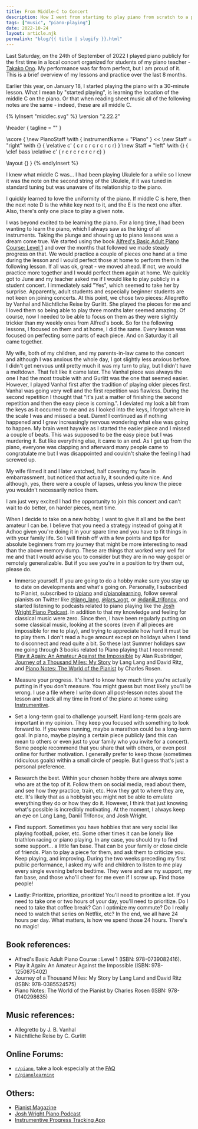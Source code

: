 ```yaml
---
title: From Middle-C to Concert
description: How I went from starting to play piano from scratch to a public performance.
tags: ["music", "piano-playing"]
date: 2022-10-24
layout: article.njk
permalink: "blog/{{ title | slugify }}.html"
---
```


Last Saturday, on the 24th of September of 2022 I played piano publicly for the first time in a local concert organized for students of my piano teacher - [Takako Ono](http://www.takako-ono.com). My performance was far from perfect, but I am proud of it. This is a brief overview of my lessons and practice over the last 8 months.

Earlier this year, on January 18, I started playing the piano with a 30-minute lesson. What I mean by "started playing", is learning the location of the middle C on the piano. Or that when reading sheet music all of the following notes are the same - indeed, these are all middle C.

{% lyInsert "middlec.svg" %}
\version "2.22.2"

\header {
    tagline = ""
}

\score {
  \new PianoStaff \with {
    instrumentName = "Piano"
  } <<
  \new Staff = "right" \with {} {           \relative c' { c r c r c r c r c r} }
  \new Staff = "left" \with {} { \clef bass \relative c' { r c r c r c r c r c} } 
  >>
  \layout {}
}
{% endlyInsert %}

I knew what middle C was... I had been playing Ukulele for a while so I knew it was the note on the second string of the Ukulele, if it was tuned in standard tuning but was unaware of its relationship to the piano. 

I quickly learned to love the uniformity of the piano. If middle C is here, then the next note D is the white key next to it, and the E is the next one after. Also, there's only one place to play a given note.

I was beyond excited to be learning the piano. For a long time, I had been wanting to learn the piano, which I always saw as the king of all instruments. Taking the plunge and showing up to piano lessons was a dream come true. We started using the book [Alfred's Basic Adult Piano Course: Level 1](https://www.alfred.com/alfreds-basic-adult-piano-course-lesson-book-1/p/00-2236/) and over the months that followed we made steady progress on that. We would practice a couple of pieces one hand at a time during the lesson and I would perfect those at home to perform them in the following lesson. If all was ok, great - we moved ahead. If not, we would practice more together and I would perfect them again at home. We quickly got to June and my teacher asked me if I would like to play publicly in a student concert. I immediately said "Yes", which seemed to take her by surprise. Apparently, adult students and especially beginner students are not keen on joining concerts. At this point, we chose two pieces: Allegretto by Vanhal and Nächtliche Reise by Gurlitt. She played the pieces for me and I loved them so being able to play three months later seemed amazing. Of course, now I needed to be able to focus on them as they were slightly trickier than my weekly ones from Alfred's book. So for the following lessons, I focused on them and at home, I did the same. Every lesson was focused on perfecting some parts of each piece. And on Saturday it all came together.

My wife, both of my children, and my parents-in-law came to the concert and although I was anxious the whole day, I got slightly less anxious before. I didn't get nervous until pretty much it was my turn to play, but I didn't have a meltdown. That felt like it came later. The Vanhal piece was always the one I had the most trouble with and Gurlitt was the one that seemed easier. However, I played Vanhal first after the tradition of playing older pieces first. Vanhal was going very well and the first repetition was flawless. During the second repetition I thought that "it's just a matter of finishing the second repetition and then the easy piece is coming.". I deviated my look a bit from the keys as it occurred to me and as I looked into the keys, I forgot where in the scale I was and missed a beat. Damn! I continued as if nothing happened and I grew increasingly nervous wondering what else was going to happen. My brain went haywire as I started the easier piece and I missed a couple of beats. This was supposed to be the easy piece but I was murdering it. But like everything else, it came to an end. As I get up from the piano, everyone was clapping and afterward many people came to congratulate me but I was disappointed and couldn't shake the feeling I had screwed up.

My wife filmed it and I later watched, half covering my face in embarrassment, but noticed that actually, it sounded quite nice. And although, yes, there were a couple of lapses, unless you know the piece you wouldn't necessarily notice them.

I am just very excited I had the opportunity to join this concert and can't wait to do better, on harder pieces, next time.

When I decide to take on a new hobby, I want to give it all and be the best amateur I can be. I believe that you need a strategy instead of going at it Adhoc given you're doing it in your spare time and you have to fit things in with your family life.
So I will finish off with a few points and tips for absolute beginners from my journey that might be more interesting to read than the above memory dump. These are things that worked very well for me and that I would advise you to consider but they are in no way gospel or remotely generalizable. But if you see you're in a position to try them out, please do.

* Immerse yourself. If you are going to do a hobby make sure you stay up to date on developments and what's going on. Personally, I subscribed to Pianist, subscribed to [r/piano](https://www.reddit.com/r/piano) and [r/pianolearning](https://www.reddit.com/r/pianolearning), follow several pianists on Twitter like [@lang_lang](https://twitter.com/lang_lang), [@lars_vogt](https://twitter.com/lars_vogt), or [@daniil_trifonov](https://twitter.com/daniil_trifonov), and started listening to podcasts related to piano playing like the [Josh Wright Piano Podcast](https://open.spotify.com/show/72OQO63V0y3jZ0fh4tVlwj). In addition to that my knowledge and feeling for classical music were zero. Since then, I have been regularly putting on some classical music, looking at the scores (even if all pieces are impossible for me to play), and trying to appreciate how hard it must be to play them. I don't read a huge amount except on holidays when I tend to disconnect and read quite a bit. So these last Summer holidays saw me going through 3 books related to Piano playing that I recommend: [Play it Again: An Amateur Against the Impossible](https://www.goodreads.com/book/show/17332356-play-it-again) by Alan Rusbridger, [Journey of a Thousand Miles: My Story](https://www.goodreads.com/book/show/2727587-journey-of-a-thousand-miles) by Lang Lang and David Ritz, and [Piano Notes: The World of the Pianist](https://www.goodreads.com/book/show/589577.Piano_Notes) by Charles Rosen.

* Measure your progress. It's hard to know how much time you're actually putting in if you don't measure. You might guess but most likely you'll be wrong. I use a file where I write down all post-lesson notes about the lesson and track all my time in front of the piano at home using [Instrumentive](https://instrumentive.com/).

* Set a long-term goal to challenge yourself. Hard long-term goals are important in my opinion. They keep you focused with something to look forward to. If you were running, maybe a marathon could be a long-term goal. In piano, maybe playing a certain piece publicly (and this can mean to others or even just to your family who you invite for a concert). Some people recommend that you share that with others, or even post online for further motivation. I generally prefer to keep those (sometimes ridiculous goals) within a small circle of people. But I guess that's just a personal preference.

* Research the best. Within your chosen hobby there are always some who are at the top of it. Follow them on social media, read about them, and see how they practice, train, etc. How they got to where they are, etc. It's likely that as a hobbyist you might not be able to emulate everything they do or how they do it. However, I think that just knowing what's possible is incredibly motivating. At the moment, I always keep an eye on Lang Lang, Daniil Trifonov, and Josh Wright.

* Find support. Sometimes you have hobbies that are very social like playing football, poker, etc. Some other times it can be lonely like triathlon racing or piano playing. In any case, you should try to find some support... a little fan base. That can be your family or close circle of friends. Plan to play a piece for them, and ask them to criticize you. Keep playing, and improving. During the two weeks preceding my first public performance, I asked my wife and children to listen to me play every single evening before bedtime. They were and are my support, my fan base, and those who'll cheer for me even if I screw up. Find those people!

* Lastly: Prioritize, prioritize, prioritize! You'll need to prioritize a lot. If you need to take one or two hours of your day, you'll need to prioritize. Do I need to take that coffee break? Can I optimize my commute? Do I really need to watch that series on Netflix, etc? In the end, we all have 24 hours per day. What matters, is how we spend those 24 hours. There's no magic!

## Book references:

* Alfred's Basic Adult Piano Course : Level 1 (ISBN: 978-0739082416).
* Play it Again: An Amateur Against the Impossible (ISBN: 978-1250875402)
* Journey of a Thousand Miles: My Story by Lang Land and David Ritz (ISBN: 978-0385524575)
* Piano Notes: The World of the Pianist by Charles Rosen (ISBN: 978-0140298635)

## Music references:

* Allegretto by J. B. Vanhal
* Nächtliche Reise by C. Gurlitt

## Online Forums:

* [`r/piano`](https://www.reddit.com/r/piano), take a look especially at the [FAQ](https://www.reddit.com/r/piano/wiki/faq/)
* [`r/pianolearning`](https://www.reddit.com/r/pianolearning)

## Others:

* [Pianist Magazine](https://www.pianistmagazine.com/)
* [Josh Wright Piano Podcast](https://open.spotify.com/show/72OQO63V0y3jZ0fh4tVlwj)
* [Instrumentive Progress Tracking App](https://instrumentive.com/)